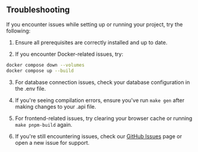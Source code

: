 ## Troubleshooting

If you encounter issues while setting up or running your project, try the following:

1. Ensure all prerequisites are correctly installed and up to date.

2. If you encounter Docker-related issues, try:

```sh
docker compose down --volumes
docker compose up --build
```

3. For database connection issues, check your database configuration in the .env file.

4. If you're seeing compilation errors, ensure you've run `make gen` after making changes to your .api file.

5. For frontend-related issues, try clearing your browser cache or running `make pnpm-build` again.

6. If you're still encountering issues, check our [GitHub Issues](https://github.com/templwind/soul/issues) page or open a new issue for support.
